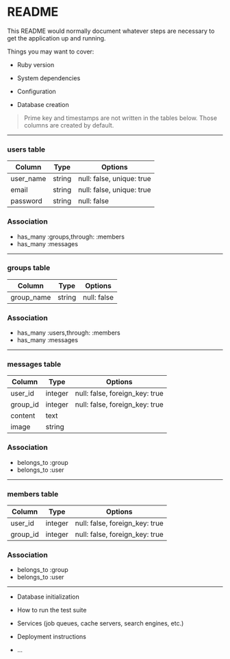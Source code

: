 # README

This README would normally document whatever steps are necessary to get the
application up and running.

Things you may want to cover:

* Ruby version

* System dependencies

* Configuration

* Database creation
> Prime key and timestamps are not written in the tables below. Those columns are created by default.
------------------------

### users table

|Column|Type|Options|
|------|----|-------|
|user_name|string|null: false, unique: true|
|email|string|null: false, unique: true|
|password|string|null: false|

### Association
- has_many :groups,through: :members
- has_many :messages
------------------------

### groups table

|Column|Type|Options|
|------|----|-------|
|group_name|string|null: false|

### Association
- has_many :users,through: :members
- has_many :messages
------------------------

### messages table

|Column|Type|Options|
|------|----|-------|
|user_id|integer|null: false, foreign_key: true|
|group_id|integer|null: false, foreign_key: true|
|content|text| |
|image|string| |

### Association
- belongs_to :group
- belongs_to :user
------------------------

### members table

|Column|Type|Options|
|------|----|-------|
|user_id|integer|null: false, foreign_key: true|
|group_id|integer|null: false, foreign_key: true|

### Association
- belongs_to :group
- belongs_to :user
------------------------

* Database initialization

* How to run the test suite

* Services (job queues, cache servers, search engines, etc.)

* Deployment instructions

* ...
